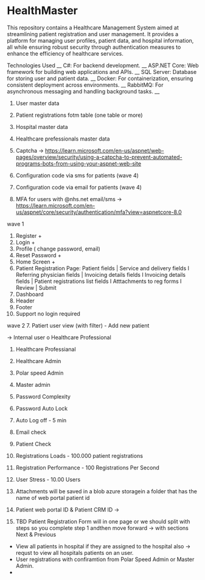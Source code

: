 # HealthMaster
This repository contains a Healthcare Management System aimed at streamlining patient registration and user management. It provides a platform for managing user profiles, patient data, and hospital information, all while ensuring robust security through authentication measures to enhance the efficiency of healthcare services.

Technologies Used __
C#: For backend development. __
ASP.NET Core: Web framework for building web applications and APIs. __
SQL Server: Database for storing user and patient data. __
Docker: For containerization, ensuring consistent deployment across environments. __
RabbitMQ: For asynchronous messaging and handling background tasks. __


1. User master data
2. Patient registrations fotm table (one table or more)
3. Hospital master data
4. Healthcare prefessionals master data

1. Captcha -> https://learn.microsoft.com/en-us/aspnet/web-pages/overview/security/using-a-catpcha-to-prevent-automated-programs-bots-from-using-your-aspnet-web-site
2. Configuration code via sms for patients (wave 4)
3. Configuration code via email for patients (wave 4)
4. MFA for users with @nhs.net email/sms -> https://learn.microsoft.com/en-us/aspnet/core/security/authentication/mfa?view=aspnetcore-8.0

wave 1
1. Register +
2. Login +
3. Profile ( change password, email)
4. Reset Password +
5. Home Screen +
6. Patient Registration Page: Patient fields | Service and delivery fields I Referring physician fields | Invoicing details fields I Invoicing details fields | Patient registrations list fields I Atttachments to reg forms I Review | Submit
7. Dashboard
8. Header
9. Footer
10. Support no login required

wave 2 
7. Patiert user view (with filter) - Add new patient

-> Internal user o Healthcare Professional

1. Healthcare Professianal
2. Healthcare Admin
3. Polar speed Admin
4. Master admin

1. Password Complexity
2. Password Auto Lock
3. Auto Log off - 5 min
4. Email check
5. Patient Check

1. Registrations Loads - 100.000 patient registrations 
2. Registration Performance - 100 Registrations Per Second
3. User Stress - 10.00 Users

1. Attachments will be saved in a blob azure storagein a folder that has the name of web portal patient id
2. Patient web portal ID & Patient CRM ID ->
3. TBD Patient Registration Form will in one page or we should split with steps so you complete step 1 andthen move forward -> with sections Next & Previous

*  View all patients in hospital if they are assigned to the hospital also -> requst to view all hospitals patients on an user.
*  User registrations with confiramtion from Polar Speed Admin or Master Admin.
*
